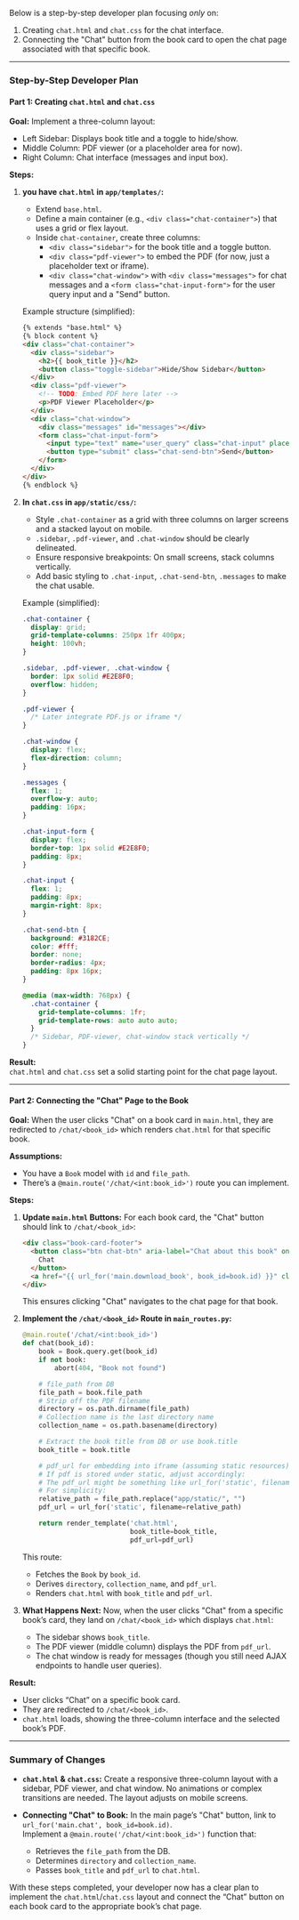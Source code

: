 Below is a step-by-step developer plan focusing *only* on:

1. Creating `chat.html` and `chat.css` for the chat interface.
2. Connecting the "Chat" button from the book card to open the chat page associated with that specific book.

---

### Step-by-Step Developer Plan

#### Part 1: Creating `chat.html` and `chat.css`

**Goal:** Implement a three-column layout:  
- Left Sidebar: Displays book title and a toggle to hide/show.  
- Middle Column: PDF viewer (or a placeholder area for now).  
- Right Column: Chat interface (messages and input box).

**Steps:**

1. **you have `chat.html` in `app/templates/`:**  
   - Extend `base.html`.  
   - Define a main container (e.g., `<div class="chat-container">`) that uses a grid or flex layout.  
   - Inside `chat-container`, create three columns:
     - `<div class="sidebar">` for the book title and a toggle button.
     - `<div class="pdf-viewer">` to embed the PDF (for now, just a placeholder text or iframe).
     - `<div class="chat-window">` with `<div class="messages">` for chat messages and a `<form class="chat-input-form">` for the user query input and a "Send" button.

   Example structure (simplified):
   ```html
   {% extends "base.html" %}
   {% block content %}
   <div class="chat-container">
     <div class="sidebar">
       <h2>{{ book_title }}</h2>
       <button class="toggle-sidebar">Hide/Show Sidebar</button>
     </div>
     <div class="pdf-viewer">
       <!-- TODO: Embed PDF here later -->
       <p>PDF Viewer Placeholder</p>
     </div>
     <div class="chat-window">
       <div class="messages" id="messages"></div>
       <form class="chat-input-form">
         <input type="text" name="user_query" class="chat-input" placeholder="Ask any question...">
         <button type="submit" class="chat-send-btn">Send</button>
       </form>
     </div>
   </div>
   {% endblock %}
   ```

2. **In `chat.css` in `app/static/css/`:**  
   - Style `.chat-container` as a grid with three columns on larger screens and a stacked layout on mobile.
   - `.sidebar`, `.pdf-viewer`, and `.chat-window` should be clearly delineated.  
   - Ensure responsive breakpoints: On small screens, stack columns vertically.  
   - Add basic styling to `.chat-input`, `.chat-send-btn`, `.messages` to make the chat usable.

   Example (simplified):
   ```css
   .chat-container {
     display: grid;
     grid-template-columns: 250px 1fr 400px;
     height: 100vh;
   }

   .sidebar, .pdf-viewer, .chat-window {
     border: 1px solid #E2E8F0;
     overflow: hidden;
   }

   .pdf-viewer {
     /* Later integrate PDF.js or iframe */
   }

   .chat-window {
     display: flex;
     flex-direction: column;
   }

   .messages {
     flex: 1;
     overflow-y: auto;
     padding: 16px;
   }

   .chat-input-form {
     display: flex;
     border-top: 1px solid #E2E8F0;
     padding: 8px;
   }

   .chat-input {
     flex: 1;
     padding: 8px;
     margin-right: 8px;
   }

   .chat-send-btn {
     background: #3182CE;
     color: #fff;
     border: none;
     border-radius: 4px;
     padding: 8px 16px;
   }

   @media (max-width: 768px) {
     .chat-container {
       grid-template-columns: 1fr;
       grid-template-rows: auto auto auto;
     }
     /* Sidebar, PDF-viewer, chat-window stack vertically */
   }
   ```

**Result:**  
`chat.html` and `chat.css` set a solid starting point for the chat page layout.

---

#### Part 2: Connecting the "Chat" Page to the Book

**Goal:** When the user clicks "Chat" on a book card in `main.html`, they are redirected to `/chat/<book_id>` which renders `chat.html` for that specific book.

**Assumptions:**
- You have a `Book` model with `id` and `file_path`.
- There’s a `@main.route('/chat/<int:book_id>')` route you can implement.

**Steps:**

1. **Update `main.html` Buttons:**
   For each book card, the "Chat" button should link to `/chat/<book_id>`:
   ```html
   <div class="book-card-footer">
     <button class="btn chat-btn" aria-label="Chat about this book" onclick="window.location.href='{{ url_for('main.chat', book_id=book.id) }}'">
       Chat
     </button>
     <a href="{{ url_for('main.download_book', book_id=book.id) }}" class="btn download-btn" aria-label="Download this book">Download</a>
   </div>
   ```
   This ensures clicking "Chat" navigates to the chat page for that book.

2. **Implement the `/chat/<book_id>` Route in `main_routes.py`:**
   ```python
   @main.route('/chat/<int:book_id>')
   def chat(book_id):
       book = Book.query.get(book_id)
       if not book:
           abort(404, "Book not found")

       # file_path from DB
       file_path = book.file_path
       # Strip off the PDF filename
       directory = os.path.dirname(file_path)
       # Collection name is the last directory name
       collection_name = os.path.basename(directory)

       # Extract the book title from DB or use book.title
       book_title = book.title

       # pdf_url for embedding into iframe (assuming static resources)
       # If pdf is stored under static, adjust accordingly:
       # The pdf_url might be something like url_for('static', filename=file_path.lstrip("app/static/"))
       # For simplicity:
       relative_path = file_path.replace("app/static/", "")
       pdf_url = url_for('static', filename=relative_path)

       return render_template('chat.html',
                              book_title=book_title,
                              pdf_url=pdf_url)
   ```

   This route:
   - Fetches the `Book` by `book_id`.
   - Derives `directory`, `collection_name`, and `pdf_url`.
   - Renders `chat.html` with `book_title` and `pdf_url`.

3. **What Happens Next:**
   Now, when the user clicks "Chat" from a specific book’s card, they land on `/chat/<book_id>` which displays `chat.html`:
   - The sidebar shows `book_title`.
   - The PDF viewer (middle column) displays the PDF from `pdf_url`.
   - The chat window is ready for messages (though you still need AJAX endpoints to handle user queries).

**Result:**
- User clicks “Chat” on a specific book card.
- They are redirected to `/chat/<book_id>`.
- `chat.html` loads, showing the three-column interface and the selected book’s PDF.

---

### Summary of Changes

- **`chat.html` & `chat.css`:**
  Create a responsive three-column layout with a sidebar, PDF viewer, and chat window. No animations or complex transitions are needed. The layout adjusts on mobile screens.

- **Connecting "Chat" to Book:**
  In the main page’s "Chat" button, link to `url_for('main.chat', book_id=book.id)`.  
  Implement a `@main.route('/chat/<int:book_id>')` function that:
  - Retrieves the `file_path` from the DB.
  - Determines `directory` and `collection_name`.
  - Passes `book_title` and `pdf_url` to `chat.html`.

With these steps completed, your developer now has a clear plan to implement the `chat.html`/`chat.css` layout and connect the “Chat” button on each book card to the appropriate book’s chat page.